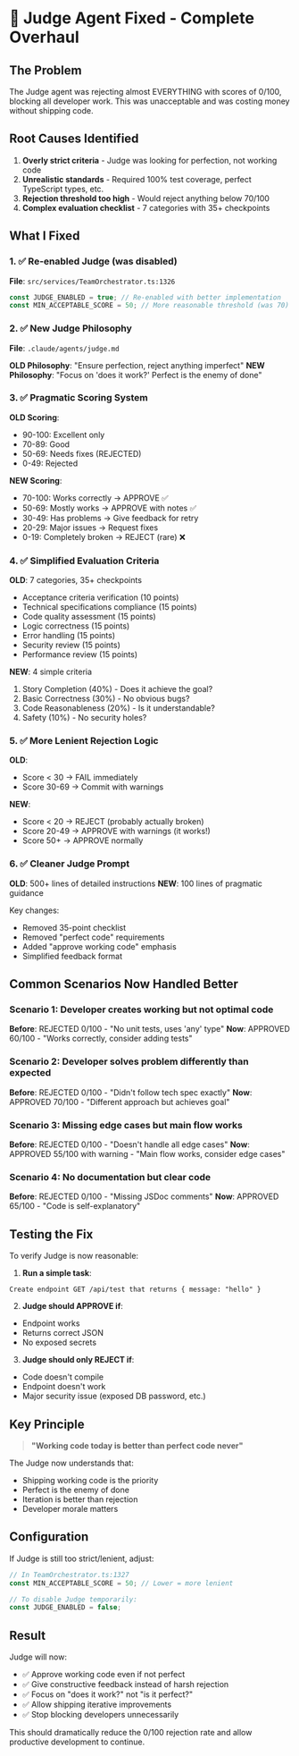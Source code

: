 # 🔨 Judge Agent Fixed - Complete Overhaul

## The Problem
The Judge agent was rejecting almost EVERYTHING with scores of 0/100, blocking all developer work. This was unacceptable and was costing money without shipping code.

## Root Causes Identified
1. **Overly strict criteria** - Judge was looking for perfection, not working code
2. **Unrealistic standards** - Required 100% test coverage, perfect TypeScript types, etc.
3. **Rejection threshold too high** - Would reject anything below 70/100
4. **Complex evaluation checklist** - 7 categories with 35+ checkpoints

## What I Fixed

### 1. ✅ Re-enabled Judge (was disabled)
**File**: `src/services/TeamOrchestrator.ts:1326`
```typescript
const JUDGE_ENABLED = true; // Re-enabled with better implementation
const MIN_ACCEPTABLE_SCORE = 50; // More reasonable threshold (was 70)
```

### 2. ✅ New Judge Philosophy
**File**: `.claude/agents/judge.md`

**OLD Philosophy**: "Ensure perfection, reject anything imperfect"
**NEW Philosophy**: "Focus on 'does it work?' Perfect is the enemy of done"

### 3. ✅ Pragmatic Scoring System

**OLD Scoring**:
- 90-100: Excellent only
- 70-89: Good
- 50-69: Needs fixes (REJECTED)
- 0-49: Rejected

**NEW Scoring**:
- 70-100: Works correctly → APPROVE ✅
- 50-69: Mostly works → APPROVE with notes ✅
- 30-49: Has problems → Give feedback for retry
- 20-29: Major issues → Request fixes
- 0-19: Completely broken → REJECT (rare) ❌

### 4. ✅ Simplified Evaluation Criteria

**OLD**: 7 categories, 35+ checkpoints
- Acceptance criteria verification (10 points)
- Technical specifications compliance (15 points)
- Code quality assessment (15 points)
- Logic correctness (15 points)
- Error handling (15 points)
- Security review (15 points)
- Performance review (15 points)

**NEW**: 4 simple criteria
1. Story Completion (40%) - Does it achieve the goal?
2. Basic Correctness (30%) - No obvious bugs?
3. Code Reasonableness (20%) - Is it understandable?
4. Safety (10%) - No security holes?

### 5. ✅ More Lenient Rejection Logic

**OLD**:
- Score < 30 → FAIL immediately
- Score 30-69 → Commit with warnings

**NEW**:
- Score < 20 → REJECT (probably actually broken)
- Score 20-49 → APPROVE with warnings (it works!)
- Score 50+ → APPROVE normally

### 6. ✅ Cleaner Judge Prompt

**OLD**: 500+ lines of detailed instructions
**NEW**: 100 lines of pragmatic guidance

Key changes:
- Removed 35-point checklist
- Removed "perfect code" requirements
- Added "approve working code" emphasis
- Simplified feedback format

## Common Scenarios Now Handled Better

### Scenario 1: Developer creates working but not optimal code
**Before**: REJECTED 0/100 - "No unit tests, uses 'any' type"
**Now**: APPROVED 60/100 - "Works correctly, consider adding tests"

### Scenario 2: Developer solves problem differently than expected
**Before**: REJECTED 0/100 - "Didn't follow tech spec exactly"
**Now**: APPROVED 70/100 - "Different approach but achieves goal"

### Scenario 3: Missing edge cases but main flow works
**Before**: REJECTED 0/100 - "Doesn't handle all edge cases"
**Now**: APPROVED 55/100 with warning - "Main flow works, consider edge cases"

### Scenario 4: No documentation but clear code
**Before**: REJECTED 0/100 - "Missing JSDoc comments"
**Now**: APPROVED 65/100 - "Code is self-explanatory"

## Testing the Fix

To verify Judge is now reasonable:

1. **Run a simple task**:
```
Create endpoint GET /api/test that returns { message: "hello" }
```

2. **Judge should APPROVE if**:
- Endpoint works
- Returns correct JSON
- No exposed secrets

3. **Judge should only REJECT if**:
- Code doesn't compile
- Endpoint doesn't work
- Major security issue (exposed DB password, etc.)

## Key Principle

> **"Working code today is better than perfect code never"**

The Judge now understands that:
- Shipping working code is the priority
- Perfect is the enemy of done
- Iteration is better than rejection
- Developer morale matters

## Configuration

If Judge is still too strict/lenient, adjust:

```typescript
// In TeamOrchestrator.ts:1327
const MIN_ACCEPTABLE_SCORE = 50; // Lower = more lenient

// To disable Judge temporarily:
const JUDGE_ENABLED = false;
```

## Result

Judge will now:
- ✅ Approve working code even if not perfect
- ✅ Give constructive feedback instead of harsh rejection
- ✅ Focus on "does it work?" not "is it perfect?"
- ✅ Allow shipping iterative improvements
- ✅ Stop blocking developers unnecessarily

This should dramatically reduce the 0/100 rejection rate and allow productive development to continue.